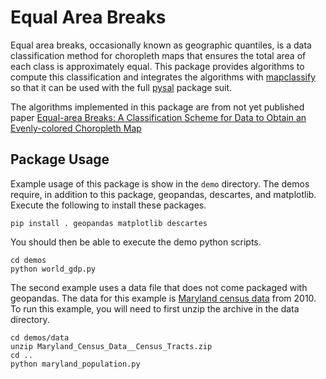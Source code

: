 # Equal Area Breaks

Equal area breaks, occasionally known as geographic quantiles, is a data
classification method for choropleth maps that ensures the total area of each
class is approximately equal. This package provides algorithms to compute this
classification and integrates the algorithms with [mapclassify][1] so that it
can be used with the full [pysal][2] package suit.

The algorithms implemented in this package are from not yet published paper
[Equal-area Breaks: A Classification Scheme for Data to Obtain an Evenly-colored Choropleth Map][3]

## Package Usage

Example usage of this package is show in the `demo` directory. The demos require,
in addition to this package, geopandas, descartes, and matplotlib. Execute the
following to install these packages.

```
pip install . geopandas matplotlib descartes
```

You should then be able to execute the demo python scripts.

```
cd demos
python world_gdp.py
```

The second example uses a data file that does not come packaged with geopandas.
The data for this example is [Maryland census data][4] from 2010.  To run this
example, you will need to first unzip the archive in the data directory.

```
cd demos/data
unzip Maryland_Census_Data__Census_Tracts.zip
cd ..
python maryland_population.py
```

[1]: https://pysal.org/mapclassify/
[2]: https://pysal.org/pysal/
[3]: https://www.cs.umd.edu/sites/default/files/scholarly_papers/Abboud.pdf
[4]: https://data.imap.maryland.gov/datasets/maryland-census-data-census-tracts

